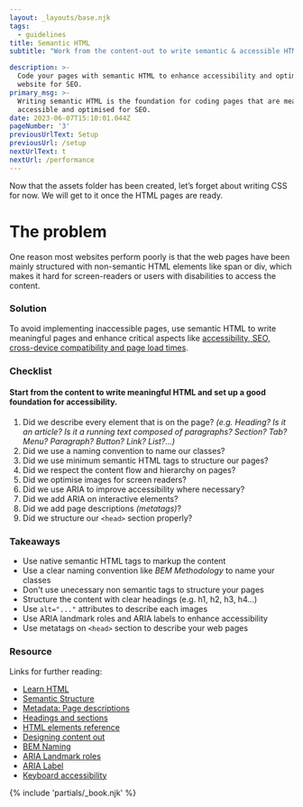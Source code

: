 ```yaml
---
layout: _layouts/base.njk
tags:
  - guidelines
title: Semantic HTML
subtitle: "Work from the content-out to write semantic & accessible HTML."

description: >-
  Code your pages with semantic HTML to enhance accessibility and optimise your
  website for SEO.
primary_msg: >-
  Writing semantic HTML is the foundation for coding pages that are meaningful,
  accessible and optimised for SEO.
date: 2023-06-07T15:10:01.044Z
pageNumber: '3'
previousUrlText: Setup
previousUrl: /setup
nextUrlText: t
nextUrl: /performance
---
```


Now that the assets folder has been created, let’s forget about writing CSS for now. We will get to it once the HTML pages are ready.

# The problem

One reason most websites perform poorly is that the web pages have been mainly structured with non-semantic HTML elements like span or div, which makes it hard for screen-readers or users with disabilities to access the content.

### Solution

To avoid implementing inaccessible pages, use semantic HTML to write meaningful pages and enhance critical aspects like [accessibility, SEO, cross-device compatibility and page load times](https://boagworld.com/dev/semantic-code-in-html/).
 
<h3>Checklist</h3>
<h4 class="[ subtitle ][ text-grey-color ]">Start from the content to write meaningful HTML and set up a good foundation for accessibility.</h4>
       
<ol class="[ special-list ][ special-list--checklist bg-white-color ]">       
  <li>Did we describe every element that is on the page? <em class="text-grey-color">(e.g. Heading? Is it an article? Is it a running text composed of paragraphs? Section? Tab? Menu? Paragraph? Button? Link? List?…)</em></li>
  <li>Did we use a naming convention to name our classes?</li>
  <li>Did we use minimum semantic HTML tags to structure our pages?</li>
  <li>Did we respect the content flow and hierarchy on pages?</li>
  <li>Did we optimise images for screen readers?</li>
  <li>Did we use ARIA to improve accessibility where necessary?</li>
  <li>Did we add ARIA on interactive elements?</li>
  <li>Did we add page descriptions <em>(metatags)</em>?</li>
  <li>Did we structure our <code class="code">&lt;head&gt;</code> section properly?</li>
 </ol>
      
 ### Takeaways

*   Use native semantic HTML tags to markup the content
*   Use a clear naming convention like _BEM Methodology_ to name your classes
*   Don't use unecessary non semantic tags to structure your pages
*   Structure the content with clear headings (e.g. h1, h2, h3, h4…)
*   Use `alt="..."` attributes to describe each images
*   Use ARIA landmark roles and ARIA labels to enhance accessibility
*   Use metatags on `<head>` section to describe your web pages
      
 <section class="[ resources ][ grid--4-5 grid ]" data-gap="gap">
          <div class="[ resources__links ][ flow ]">
            <h3>Resource</h3>
            <p>Links for further reading:</p>
            <ul class="[ content-list ][ content-list--links ]">
              <li><a href="https://web.dev/learn/html/">Learn HTML</a></li>
              <li><a href="https://webaim.org/techniques/semanticstructure/">Semantic Structure</a></li>
              <li><a href="https://www.htmhell.dev/tips/page-descriptions/">Metadata: Page descriptions</a></li>
              <li><a href="https://web.dev/learn/html/headings-and-sections/">Headings and sections</a></li>
              <li><a href="https://developer.mozilla.org/en-US/docs/Web/HTML/Element">HTML elements reference</a></li>
              <li><a href="https://stuffandnonsense.co.uk/transcending-css-revisited/chapter-4.html">Designing content out</a></li>
              <li><a href="https://getbem.com/naming/">BEM Naming</a></li>
              <li><a href="https://www.htmhell.dev/tips/landmarks/">ARIA Landmark roles</a></li>
              <li><a href="https://developer.mozilla.org/en-US/docs/Web/Accessibility/ARIA/Attributes/aria-label">ARIA Label</a></li>
              <li><a href="https://www.smashingmagazine.com/2022/11/guide-keyboard-accessibility-html-css-part1/">Keyboard accessibility</a></li>
            </ul>
           </div>
            {% include 'partials/_book.njk' %}
      </section>
